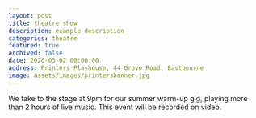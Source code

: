 ```yaml
---
layout: post
title: theatre show
description: example description
categories: theatre
featured: true
archived: false
date: 2020-03-02 00:00:00
address: Printers Playhouse, 44 Grove Road, Eastbourne
image: assets/images/printersbanner.jpg 
---
```


We take to the stage at 9pm for our summer warm-up gig, playing more than 2 hours of live music. 
This event will be recorded on video. 
